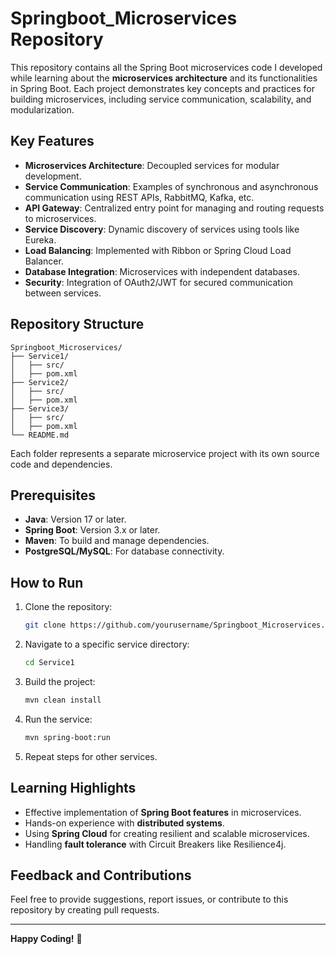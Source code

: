 # Springboot_Microservices Repository

This repository contains all the Spring Boot microservices code I developed while learning about the **microservices architecture** and its functionalities in Spring Boot. Each project demonstrates key concepts and practices for building microservices, including service communication, scalability, and modularization.

## Key Features
- **Microservices Architecture**: Decoupled services for modular development.
- **Service Communication**: Examples of synchronous and asynchronous communication using REST APIs, RabbitMQ, Kafka, etc.
- **API Gateway**: Centralized entry point for managing and routing requests to microservices.
- **Service Discovery**: Dynamic discovery of services using tools like Eureka.
- **Load Balancing**: Implemented with Ribbon or Spring Cloud Load Balancer.
- **Database Integration**: Microservices with independent databases.
- **Security**: Integration of OAuth2/JWT for secured communication between services.

## Repository Structure
```
Springboot_Microservices/
├── Service1/
│   ├── src/
│   ├── pom.xml
├── Service2/
│   ├── src/
│   ├── pom.xml
├── Service3/
│   ├── src/
│   ├── pom.xml
└── README.md
```

Each folder represents a separate microservice project with its own source code and dependencies.

## Prerequisites
- **Java**: Version 17 or later.
- **Spring Boot**: Version 3.x or later.
- **Maven**: To build and manage dependencies.
- **PostgreSQL/MySQL**: For database connectivity.

## How to Run
1. Clone the repository:
   ```bash
   git clone https://github.com/yourusername/Springboot_Microservices.git
   ```
2. Navigate to a specific service directory:
   ```bash
   cd Service1
   ```
3. Build the project:
   ```bash
   mvn clean install
   ```
4. Run the service:
   ```bash
   mvn spring-boot:run
   ```
5. Repeat steps for other services.

## Learning Highlights
- Effective implementation of **Spring Boot features** in microservices.
- Hands-on experience with **distributed systems**.
- Using **Spring Cloud** for creating resilient and scalable microservices.
- Handling **fault tolerance** with Circuit Breakers like Resilience4j.

## Feedback and Contributions
Feel free to provide suggestions, report issues, or contribute to this repository by creating pull requests.

---

**Happy Coding!** 🎉
